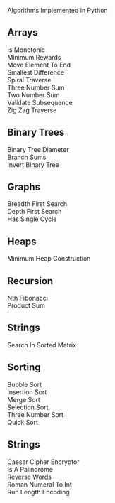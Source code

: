 Algorithms Implemented in Python  

## Arrays  
Is Monotonic  
Minimum Rewards  
Move Element To End  
Smallest Difference  
Spiral Traverse  
Three Number Sum  
Two Number Sum  
Validate Subsequence  
Zig Zag Traverse    

## Binary Trees  
Binary Tree Diameter  
Branch Sums  
Invert Binary Tree  

## Graphs  
Breadth First Search  
Depth First Search  
Has Single Cycle  

## Heaps  
Minimum Heap Construction  

## Recursion  
Nth Fibonacci  
Product Sum  

## Strings  
Search In Sorted Matrix  


## Sorting  
Bubble Sort  
Insertion Sort  
Merge Sort   
Selection Sort  
Three Number Sort  
Quick Sort  

## Strings  
Caesar Cipher Encryptor  
Is A Palindrome  
Reverse Words  
Roman Numeral To Int  
Run Length Encoding  


